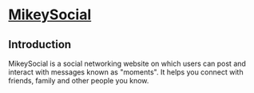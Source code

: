 # [MikeySocial](https://mikey-social.netlify.app/)

## Introduction

MikeySocial is a social networking website on which users can post and interact with messages known as "moments". It helps you connect with friends, family and other people you know.
